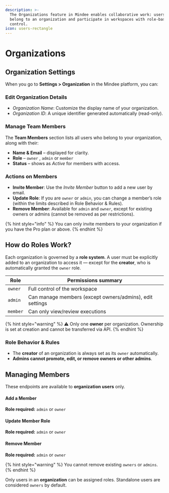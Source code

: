 ```yaml
---
description: >-
  The Organizations feature in Mindee enables collaborative work: users can
  belong to an organization and participate in workspaces with role-based access
  control.
icon: users-rectangle
---
```


# Organizations

## Organization Settings

When you go to **Settings > Organization** in the Mindee platform, you can:

### **Edit Organization Details**

* _Organization Name_: Customize the display name of your organization.
* _Organization ID_: A unique identifier generated automatically (read-only).

### **Manage Team Members**

The **Team Members** section lists all users who belong to your organization, along with their:

* **Name & Email** – displayed for clarity.
* **Role** – `owner` , `admin` or `member`
* **Status** – shows as _Active_ for members with access.

### **Actions on Members**

* **Invite Member**: Use the _Invite Member_ button to add a new user by email.
* **Update Role**: If you are `owner` or `admin`, you can change a member’s role (within the limits described in Role Behavior & Rules).
* **Remove Member**: Available for `admin` and `owner`, except for existing owners or admins (cannot be removed as per restrictions).

{% hint style="info" %}
You can only invite members to your organization if you have the Pro plan or above.
{% endhint %}

## How do Roles Work?

Each organization is governed by a **role system**. A user must be explicitly added to an organization to access it — except for the **creator**, who is automatically granted the `owner` role.

| Role     | Permissions summary                                      |
| -------- | -------------------------------------------------------- |
| `owner`  | Full control of the workspace                            |
| `admin`  | Can manage members (except owners/admins), edit settings |
| `member` | Can only view/review executions                          |

{% hint style="warning" %}
⚠️ Only one **owner** per organization. Ownership is set at creation and cannot be transferred via API.
{% endhint %}

### Role Behavior & Rules

* The **creator** of an organization is always set as its `owner` automatically.
* **Admins cannot promote, edit, or remove owners or other admins**.

## Managing Members

These endpoints are available to **organization users** only.

#### Add a Member

**Role required:** `admin` or `owner`

#### Update Member Role

**Role required:** `admin` or `owner`

#### Remove Member

**Role required:** `admin` or `owner`

{% hint style="warning" %}
You cannot remove existing `owners` or `admins`.
{% endhint %}

Only users in an **organization** can be assigned roles. Standalone users are considered `owners` by default.
